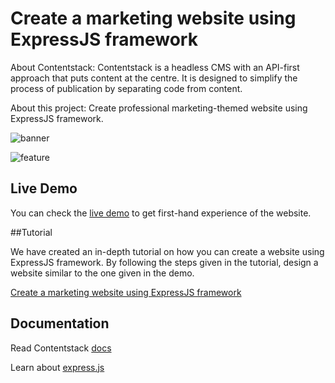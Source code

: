 # Create a marketing website using ExpressJS framework

About Contentstack: Contentstack is a headless CMS with an API-first approach that puts content at the centre. It is designed to simplify the process of publication by separating code from content.

About this project: Create professional marketing-themed website using ExpressJS framework.


![banner](https://images.contentstack.io/v3/assets/blt2f8208e2d15beeb0/bltcff0c33efe5bc1aa/592823b1237795ad38c68dd5/download "banner.png")

![feature](https://images.contentstack.io/v3/assets/blt2f8208e2d15beeb0/bltf278eb4e482ff9cf/592823ef3df60860431f2621/download "feature.png")


## Live Demo

You can check the [live demo](https://marketing-theme.herokuapp.com/) to get first-hand experience of the website.


##Tutorial

We have created an in-depth tutorial on how you can create a website using ExpressJS framework. By following the steps given in the tutorial, design a website similar to the one given in the demo.

[Create a marketing website using ExpressJS framework](https://www.contentstack.com/docs/example-apps/build-a-marketing-website-using-express-and-contentstack)


## Documentation

Read Contentstack [docs](https://www.contentstack.com/docs/)

Learn about [express.js](https://expressjs.com/)
